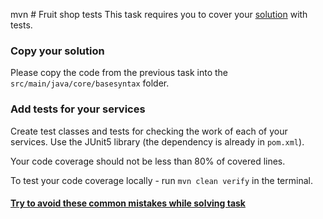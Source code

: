 mvn # Fruit shop tests
This task requires you to cover your [solution](https://github.com/mate-academy/jv-fruit-shop) with tests. 

### Copy your solution
Please copy the code from the previous task into the `src/main/java/core/basesyntax` folder.

### Add tests for your services
Create test classes and tests for checking the work of each of your services. 
Use the JUnit5 library (the dependency is already in `pom.xml`).

Your code coverage should not be less than 80% of covered lines.

To test your code coverage locally - run `mvn clean verify` in the terminal.
#### [Try to avoid these common mistakes while solving task](./checklist.md)
